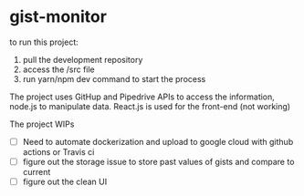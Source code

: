 # gist-monitor
to run this project:
  1. pull the development repository
  2. access the /src file
  3. run yarn/npm dev command to start the process
 
The project uses GitHup and Pipedrive APIs to access the information, node.js to manipulate data.
React.js is used for the front-end (not working)

The project WIPs
- [ ] Need to automate dockerization and upload to google cloud with github actions or Travis ci
- [ ] figure out the storage issue to store past values of gists and compare to current
- [ ] figure out the clean UI
